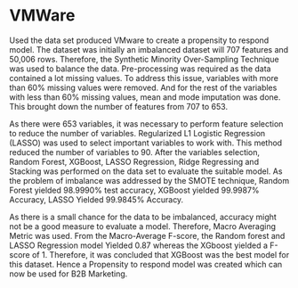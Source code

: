 # VMWare
 Used the data set produced VMware to create a propensity to respond model. The dataset was initially an imbalanced dataset will 707 features and 50,006 rows. Therefore, the Synthetic Minority Over-Sampling Technique was used to balance the data. Pre-processing was required as the data contained a lot missing values. To address this issue, variables with more than 60% missing values were removed. And for the rest of the variables with less than 60% missing values, mean and mode imputation was done. This brought down the number of features from 707 to 653.

As there were 653 variables, it was necessary to perform feature selection to reduce the number of variables. Regularized L1 Logistic Regression (LASSO) was used to select important variables to work with. This method reduced the number of variables to 90. After the variables selection, Random Forest, XGBoost, LASSO Regression, Ridge Regressing and Stacking was performed on the data set to evaluate the suitable model. As the problem of imbalance was addressed by the SMOTE technique, Random Forest yielded 98.9990% test accuracy, XGBoost yielded 99.9987% Accuracy, LASSO Yielded 99.9845% Accuracy.

As there is a small chance for the data to be imbalanced, accuracy might not be a good measure to evaluate a model. Therefore, Macro Averaging Metric was used. From the Macro-Average F-score, the Random forest and LASSO Regression model Yielded 0.87 whereas the XGboost yielded a F-score of 1. Therefore, it was concluded that XGBoost was the best model for this dataset. Hence a Propensity to respond model was created which can now be used for B2B Marketing.
